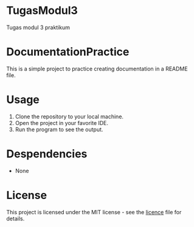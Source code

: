 # TugasModul3
Tugas modul 3 praktikum
# DocumentationPractice 
This is a simple project to practice creating documentation in a README file.
# Usage
1. Clone the repository to your local machine.
2. Open the project in your favorite IDE.
3. Run the program to see the output.
# Despendencies
- None
# License
This project is licensed under the MIT license - see the [licence](LICENSE) file for details.
